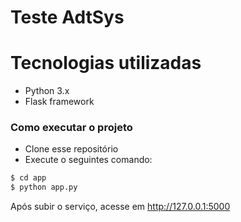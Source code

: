 # Teste AdtSys

# Tecnologias utilizadas

  - Python 3.x
  - Flask framework

### Como executar o projeto

- Clone esse repositório
- Execute o seguintes comando:
```sh
$ cd app
$ python app.py
```
Após subir o serviço, acesse em http://127.0.0.1:5000
